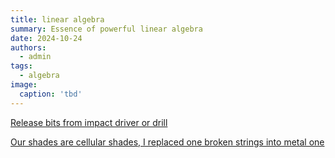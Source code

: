 ```yaml
---
title: linear algebra
summary: Essence of powerful linear algebra
date: 2024-10-24
authors:
  - admin
tags:
  - algebra
image:
  caption: 'tbd'
---
```



[Release bits from impact driver or drill](https://youtube.com/shorts/SEKhGQSJP18?si=mZmNS-4ib7d-lL-6)

[Our shades are cellular shades, I replaced one broken strings into metal one]()
